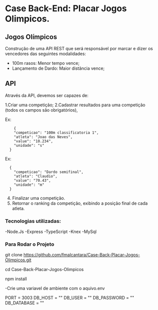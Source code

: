 
 # Case Back-End: Placar Jogos Olimpicos.

## Jogos Olímpicos
Construção de uma API REST que será responsável por marcar e dizer os vencedores das seguintes modalidades:

- 100m rasos: Menor tempo vence;
- Lançamento de Dardo: Maior distância vence;


## API
Através da API, devemos ser capazes de:

1.Criar uma competição;
2.Cadastrar resultados para uma competição (todos os campos são obrigatórios), 

Ex:
  
        {
        "competicao": "100m classificatoria 1", 
        "atleta": "Joao das Neves", 
        "value": "10.234", 
        "unidade": "s"
      }


Ex:

      {
        "competicao": "Dardo semifinal", 
        "atleta": "Claudio", 
        "value": "70.43", 
        "unidade": "m"
      }

4. Finalizar uma competição.
5. Retornar o ranking da competição, exibindo a posição final de cada atleta.

### Tecnologias utilizadas:
-Node.Js
-Express
-TypeScript
-Knex
-MySql

### Para Rodar o Projeto
git clone https://github.com/fmalcantara/Case-Back-Placar-Jogos-Olimpicos.git

cd Case-Back-Placar-Jogos-Olimpicos

npm install

-Crie uma variavel de ambiente com o aquivo.env

PORT = 3003
DB_HOST = ""
DB_USER = ""
DB_PASSWORD = ""
DB_DATABASE = ""